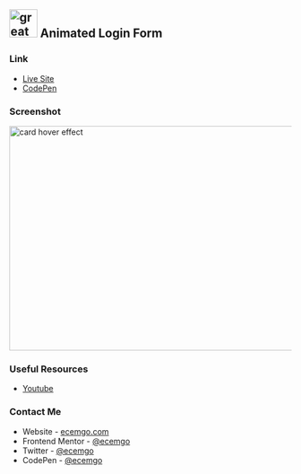 ## <img src="https://user-images.githubusercontent.com/13468728/233831804-0f5c7ee5-d654-4c13-9c77-a5bd6dc4fe74.jpg" title="great tricks" alt="great tricks" width="50" height="50"/> Animated Login Form

### Link

- [Live Site](https://ecemgo-animated-login-form.netlify.app/)
- [CodePen](https://codepen.io/ecemgo/pen/Baqpbez)

### Screenshot

<div align="left">
<img src="https://user-images.githubusercontent.com/13468728/233847304-7ca83391-b0a2-48aa-bbf4-a95eb1ba1f62.jpeg" title="card hover effect" alt="card hover effect" width="600" height="400"/>
</div>

### Useful Resources

- [Youtube](https://www.youtube.com/watch?v=1H-vSHVOxoU&list=LL&index=65&t=1s)

### Contact Me

- Website - [ecemgo.com](https://www.ecemgo.com/)
- Frontend Mentor - [@ecemgo](https://www.frontendmentor.io/profile/ecemgo)
- Twitter - [@ecemgo](https://twitter.com/ecemgo)
- CodePen - [@ecemgo](https://codepen.io/ecemgo)
